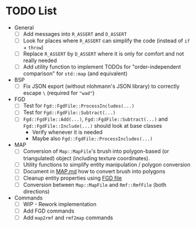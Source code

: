 # TODO List

- General
  -[ ] Add messages into `R_ASSERT` and `D_ASSERT`
  -[ ] Look for places where `R_ASSERT` can simplify the code (instead of `if` + `throw`)
  -[ ] Replace `R_ASSERT` by `D_ASSERT` where it is only for comfort and not really needed
  -[ ] Add utility function to implement TODOs for "order-independent comparison" for `std::map` (and equivalent)
- BSP
  -[ ] Fix JSON export (without nlohmann's JSON library) to correctly escape `\` (required for `"wad"`)
- FGD
  -[ ] Test for `Fgd::FgdFile::ProcessIncludes(...)`
  -[ ] Test for `Fgd::FgdFile::Subtract(...)`
  -[ ] `Fgd::FgdFile::Add(...)`, `Fgd::FgdFile::Subtract(...)` and `Fgd::FgdFile::Include(...)` should look at base classes
    - Verify whenever it is needed
    - Maybe also `Fgd::FgdFile::ProcessIncludes(...)`
- MAP
  -[ ] Conversion of `Map::MapFile`'s brush into polygon-based (or triangulated) object (including texture coordinates).
  -[ ] Utility functions to simplify entity manipulation / polygon conversion
  -[ ] Document in [MAP.md](docs/GoldSrc/MAP.md) how to convert brush into polygons
  -[ ] Cleanup entity properties using [FGD file](docs/Source/FGD.md)
  -[ ] Conversion between `Map::MapFile` and `Rmf::RmfFile` (both directions)
- Commands
  -[ ] WIP - Rework implementation
  -[ ] Add FGD commands
  -[ ] Add `map2rmf` and `rmf2map` commands
